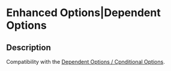 # Enhanced Options|Dependent Options

## Description
Compatibility with the [Dependent Options / Cpnditional Options](https://www.opencart.com/index.php?route=marketplace/extension/info&extension_id=33035).
